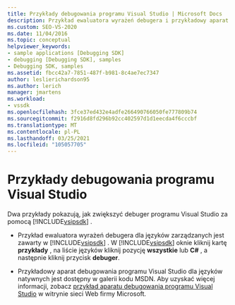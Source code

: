 ```yaml
---
title: Przykłady debugowania programu Visual Studio | Microsoft Docs
description: Przykład ewaluatora wyrażeń debugera i przykładowy aparat debugowania programu Visual Studio pokazują, jak zwiększyć debuger programu Visual Studio przy użyciu zestawu Visual Studio SDK.
ms.custom: SEO-VS-2020
ms.date: 11/04/2016
ms.topic: conceptual
helpviewer_keywords:
- sample applications [Debugging SDK]
- debugging [Debugging SDK], samples
- Debugging SDK, samples
ms.assetid: fbcc42a7-7851-487f-b981-8c4ae7ec7347
author: leslierichardson95
ms.author: lerich
manager: jmartens
ms.workload:
- vssdk
ms.openlocfilehash: 3fce37ed432e4adfe266490766050fe777809b74
ms.sourcegitcommit: f2916d8fd296b92cc402597d1d1eecda4f6cccbf
ms.translationtype: MT
ms.contentlocale: pl-PL
ms.lasthandoff: 03/25/2021
ms.locfileid: "105057705"
---
```

# <a name="visual-studio-debugging-samples"></a>Przykłady debugowania programu Visual Studio
Dwa przykłady pokazują, jak zwiększyć debuger programu Visual Studio za pomocą [!INCLUDE[vsipsdk](../../extensibility/includes/vsipsdk_md.md)] .

- Przykład ewaluatora wyrażeń debugera dla języków zarządzanych jest zawarty w [!INCLUDE[vsipsdk](../../extensibility/includes/vsipsdk_md.md)] . W [!INCLUDE[vsipsdk](../../extensibility/includes/vsipsdk_md.md)] oknie kliknij kartę **przykłady** , na liście języków kliknij pozycję **wszystkie** lub **C#** , a następnie kliknij przycisk **debuger**.

- Przykładowy aparat debugowania programu Visual Studio dla języków natywnych jest dostępny w galerii kodu MSDN. Aby uzyskać więcej informacji, zobacz [przykład aparatu debugowania programu Visual Studio](https://code.msdn.microsoft.com/Visual-Studio-Debug-Engine-c2e21c0e) w witrynie sieci Web firmy Microsoft.
